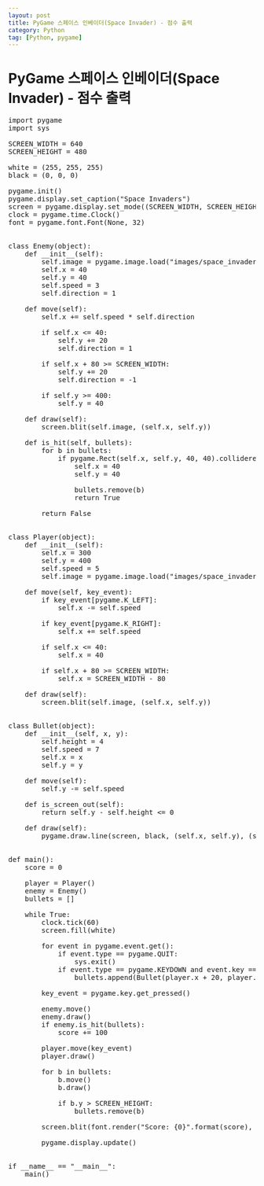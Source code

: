 ```yaml
---
layout: post
title: PyGame 스페이스 인베이더(Space Invader) - 점수 출력
category: Python
tag: [Python, pygame]
---
```

# PyGame 스페이스 인베이더(Space Invader) - 점수 출력

<pre class="prettyprint">
import pygame
import sys

SCREEN_WIDTH = 640
SCREEN_HEIGHT = 480

white = (255, 255, 255)
black = (0, 0, 0)

pygame.init()
pygame.display.set_caption("Space Invaders")
screen = pygame.display.set_mode((SCREEN_WIDTH, SCREEN_HEIGHT))
clock = pygame.time.Clock()
font = pygame.font.Font(None, 32)


class Enemy(object):
    def __init__(self):
        self.image = pygame.image.load("images/space_invader_enemy.png").convert_alpha()
        self.x = 40
        self.y = 40
        self.speed = 3
        self.direction = 1

    def move(self):
        self.x += self.speed * self.direction

        if self.x <= 40:
            self.y += 20
            self.direction = 1

        if self.x + 80 >= SCREEN_WIDTH:
            self.y += 20
            self.direction = -1

        if self.y >= 400:
            self.y = 40

    def draw(self):
        screen.blit(self.image, (self.x, self.y))

    def is_hit(self, bullets):
        for b in bullets:
            if pygame.Rect(self.x, self.y, 40, 40).colliderect((b.x, b.y, 0, b.height)):
                self.x = 40
                self.y = 40

                bullets.remove(b)
                return True

        return False


class Player(object):
    def __init__(self):
        self.x = 300
        self.y = 400
        self.speed = 5
        self.image = pygame.image.load("images/space_invader_player.png").convert_alpha()

    def move(self, key_event):
        if key_event[pygame.K_LEFT]:
            self.x -= self.speed

        if key_event[pygame.K_RIGHT]:
            self.x += self.speed

        if self.x <= 40:
            self.x = 40

        if self.x + 80 >= SCREEN_WIDTH:
            self.x = SCREEN_WIDTH - 80

    def draw(self):
        screen.blit(self.image, (self.x, self.y))


class Bullet(object):
    def __init__(self, x, y):
        self.height = 4
        self.speed = 7
        self.x = x
        self.y = y

    def move(self):
        self.y -= self.speed

    def is_screen_out(self):
        return self.y - self.height <= 0

    def draw(self):
        pygame.draw.line(screen, black, (self.x, self.y), (self.x, self.y + self.height), 1)


def main():
    score = 0

    player = Player()
    enemy = Enemy()
    bullets = []

    while True:
        clock.tick(60)
        screen.fill(white)

        for event in pygame.event.get():
            if event.type == pygame.QUIT:
                sys.exit()
            if event.type == pygame.KEYDOWN and event.key == pygame.K_SPACE:
                bullets.append(Bullet(player.x + 20, player.y - 5))

        key_event = pygame.key.get_pressed()

        enemy.move()
        enemy.draw()
        if enemy.is_hit(bullets):
            score += 100

        player.move(key_event)
        player.draw()

        for b in bullets:
            b.move()
            b.draw()

            if b.y > SCREEN_HEIGHT:
                bullets.remove(b)

        screen.blit(font.render("Score: {0}".format(score), True, black), (10, 10))

        pygame.display.update()


if __name__ == "__main__":
    main()
</pre>